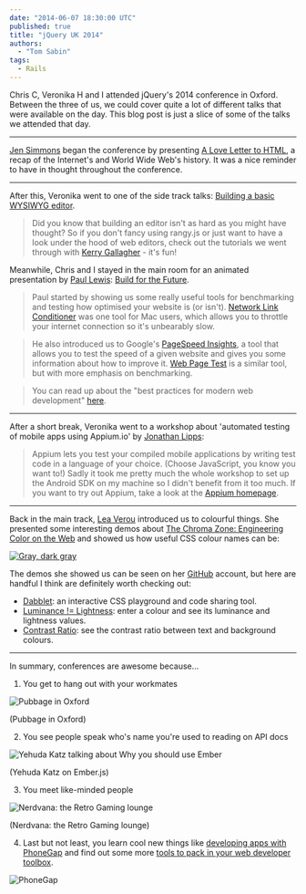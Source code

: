 ```yaml
---
date: "2014-06-07 18:30:00 UTC"
published: true
title: "jQuery UK 2014"
authors:
  - "Tom Sabin"
tags:
  - Rails
---
```


Chris C, Veronika H and I attended jQuery's 2014 conference in Oxford. Between the three of us, we could cover quite a lot of different talks that were available on the day. This blog post is just a slice of some of the talks we attended that day.

---

[Jen Simmons](http://twitter.com/jensimmons) began the conference by presenting [A Love Letter to HTML](https://speakerdeck.com/jensimmons/a-love-letter-to-html-a-keynote-at-jquery-uk), a recap of the Internet's and World Wide Web's history. It was a nice reminder to have in thought throughout the conference.

---

After this, Veronika went to one of the side track talks: [Building a basic WYSIWYG editor](https://github.com/Kerry350/jQueryUKWorkshop2014).

> Did you know that building an editor isn't as hard as you might have thought? So if you don't fancy using rangy.js or just want to have a look under the hood of web editors, check out the tutorials we went through with [Kerry Gallagher](http://twitter.com/Kerry350) - it's fun!

Meanwhile, Chris and I stayed in the main room for an animated presentation by [Paul Lewis](https://twitter.com/aerotwist): [Build for the Future](https://speakerdeck.com/paullewis/build-for-the-future).

> Paul started by showing us some really useful tools for benchmarking and testing how optimised your website is (or isn't). [Network Link Conditioner](http://nshipster.com/network-link-conditioner/) was one tool for Mac users, which allows you to throttle your internet connection so it's unbearably slow.

> He also introduced us to Google's [PageSpeed Insights](https://developers.google.com/speed/pagespeed/insights/), a tool that allows you to test the speed of a given website and gives you some information about how to improve it. [Web Page Test](http://www.webpagetest.org/) is a similar tool, but with more emphasis on benchmarking.

> You can read up about the "best practices for modern web development" [here](https://developers.google.com/web/fundamentals/).

---

After a short break, Veronika went to a workshop about 'automated testing of mobile apps using Appium.io' by [Jonathan Lipps](http://twitter.com/jlipps):

> Appium lets you test your compiled mobile applications by writing test code in a language of your choice. (Choose JavaScript, you know you want to!)
> Sadly it took me pretty much the whole workshop to set up the Android SDK on my machine so I didn't benefit from it too much. If you want to try out Appium, take a look at the [Appium homepage](http://appium.io/).


---

Back in the main track, [Lea Verou](http://twitter.com/LeaVerou) introduced us to  colourful things. She presented some interesting demos about [The Chroma Zone: Engineering Color on the Web](http://leaverou.github.io/chroma-zone) and showed us how useful CSS colour names can be:

[![Gray, dark gray](https://pbs.twimg.com/media/BnwSZxsIUAACr2-.jpg:large)](https://twitter.com/tomsabin/status/467268696470482944)

The demos she showed us can be seen on her [GitHub](https://github.com/LeaVerou) account, but here are handful I think are definitely worth checking out:

- [Dabblet](http://dabblet.com/): an interactive CSS playground and code sharing tool.
- [Luminance != Lightness](http://leaverou.github.io/chroma-zone/#luminance-vs-lightness): enter a colour and see its luminance and lightness values.
- [Contrast Ratio](http://leaverou.github.io/contrast-ratio/): see the contrast ratio between text and background colours.

---

In summary, conferences are awesome because...

1) You get to hang out with your workmates

![Pubbage in Oxford](https://fbcdn-sphotos-e-a.akamaihd.net/hphotos-ak-frc3/t1.0-9/10314527_10152491661949203_7440674471769565980_n.jpg)

(Pubbage in Oxford)

2) You see people speak who's name you're used to reading on API docs

![Yehuda Katz talking about Why you should use Ember](https://s3-eu-west-1.amazonaws.com/unboxed-web-image-uploader/6adc3d385da5eec7ae7a59a1370f4744.jpg)

(Yehuda Katz on Ember.js)

3) You meet like-minded people

![Nerdvana: the Retro Gaming lounge](https://s3-eu-west-1.amazonaws.com/unboxed-web-image-uploader/2f5971dd15c35a30c0393bcfacbdc783.jpg)

(Nerdvana: the Retro Gaming lounge)

4) Last but not least, you learn cool new things like [developing apps with PhoneGap](/blog/first-steps-with-cordova-phonegap) and find out some more [tools to pack in your web developer toolbox](/blog/dev_toolboxpack).

![PhoneGap](https://dl.dropboxusercontent.com/u/2217931/jquery-blog-post.jpg)

